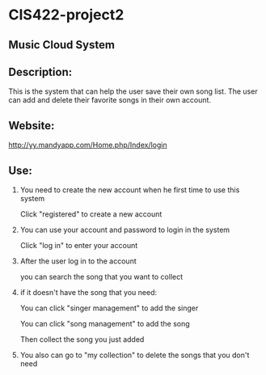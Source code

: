 # CIS422-project2

## Music Cloud System
 
## Description:
  This is the system that can help the user save their own song list. The user can add and delete their favorite songs in their own account.
  
## Website:
  http://yy.mandyapp.com/Home.php/Index/login
  
## Use:
  
 1. You need to create the new account when he first time to use this system
   
       Click "registered" to create a new account
   
 2. You can use your account and password to login in the system
   
       Click "log in" to enter your account
   
 3. After the user log in to the account
   
       you can search the song that you want to collect
   
 4. if it doesn't have the song that you need:
       
       You can click "singer management" to add the singer
               
       You can click "song management" to add the song
               
       Then collect the song you just added
               
 5. You also can go to "my collection" to delete the songs that you don't need
 

